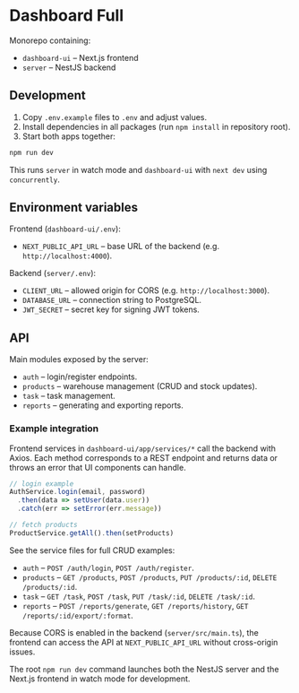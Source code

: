 # Dashboard Full

Monorepo containing:
- `dashboard-ui` – Next.js frontend
- `server` – NestJS backend

## Development

1. Copy `.env.example` files to `.env` and adjust values.
2. Install dependencies in all packages (run `npm install` in repository root).
3. Start both apps together:

```bash
npm run dev
```

This runs `server` in watch mode and `dashboard-ui` with `next dev` using `concurrently`.

## Environment variables

Frontend (`dashboard-ui/.env`):
- `NEXT_PUBLIC_API_URL` – base URL of the backend (e.g. `http://localhost:4000`).

Backend (`server/.env`):
- `CLIENT_URL` – allowed origin for CORS (e.g. `http://localhost:3000`).
- `DATABASE_URL` – connection string to PostgreSQL.
- `JWT_SECRET` – secret key for signing JWT tokens.

## API

Main modules exposed by the server:
- `auth` – login/register endpoints.
- `products` – warehouse management (CRUD and stock updates).
- `task` – task management.
- `reports` – generating and exporting reports.

### Example integration

Frontend services in `dashboard-ui/app/services/*` call the backend with Axios.
Each method corresponds to a REST endpoint and returns data or throws an error
that UI components can handle.

```ts
// login example
AuthService.login(email, password)
  .then(data => setUser(data.user))
  .catch(err => setError(err.message))

// fetch products
ProductService.getAll().then(setProducts)
```

See the service files for full CRUD examples:

- `auth` – `POST /auth/login`, `POST /auth/register`.
- `products` – `GET /products`, `POST /products`, `PUT /products/:id`, `DELETE /products/:id`.
- `task` – `GET /task`, `POST /task`, `PUT /task/:id`, `DELETE /task/:id`.
- `reports` – `POST /reports/generate`, `GET /reports/history`, `GET /reports/:id/export/:format`.

Because CORS is enabled in the backend (`server/src/main.ts`), the frontend can
access the API at `NEXT_PUBLIC_API_URL` without cross-origin issues.

The root `npm run dev` command launches both the NestJS server and the Next.js
frontend in watch mode for development.
